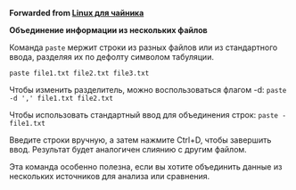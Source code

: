 **Forwarded from [Linux для чайника](https://t.me/os_linux_ru/989)**

**Объединение информации из нескольких файлов** 

Команда `paste` мержит строки из разных файлов или из стандартного ввода, разделяя их по дефолту символом табуляции. 

`paste file1.txt file2.txt file3.txt`

Чтобы изменить разделитель, можно воспользоваться флагом -d:
`paste -d ',' file1.txt file2.txt`

Чтобы использовать стандартный ввод для объединения строк:
`paste - file1.txt`

Введите строки вручную, а затем нажмите Ctrl+D, чтобы завершить ввод. Результат будет аналогичен слиянию с другим файлом.

Эта команда особенно полезна, если вы хотите объединить данные из нескольких источников для анализа или сравнения.